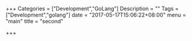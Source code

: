 +++
Categories = ["Development","GoLang"]
Description = ""
Tags = ["Development","golang"]
date = "2017-05-17T15:06:22+08:00"
menu = "main"
title = "second"

+++

